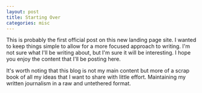 ```yaml
---
layout: post
title: Starting Over
categories: misc
---
```


This is probably the first official post on this new landing page site. I wanted to keep things simple to allow for a more focused approach to writing. I'm not sure what I'll be writing about, but I'm sure it will be interesting. I hope you enjoy the content that I'll be posting here.

It's worth noting that this blog is not my main content but more of a scrap book of all my ideas that I want to share with little effort. Maintaining my written journalism in a raw and untethered format.
